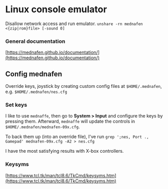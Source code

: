 # Linux console emulator

Disallow network access and run emulator.
`unshare -rn mednafen <{zip|rom}file> [-sound 0]`

### General documentation
[https://mednafen.github.io/documentation/](https://mednafen.github.io/documentation/)

## Config mednafen

Override keys, joystick by creating custom config files at `$HOME/.mednafen`, e.g. `$HOME/.mednafen/nes.cfg`

### Set keys

I like to use `mednaffe`, then go to **System > Input** and configure the keys by pressing them. Afterward, `mednaffe` will update the controls in `$HOME/.mednafen/mednafen-09x.cfg`.

To back them up (into an override file), I've run `grep ';nes, Port ., Gamepad' mednafen-09x.cfg -A2 > nes.cfg`

I have the most satisfying results with X-box controllers.

### Keysyms
[https://www.tcl.tk/man/tcl8.6/TkCmd/keysyms.htm](https://www.tcl.tk/man/tcl8.6/TkCmd/keysyms.htm)
<!--stackedit_data:
eyJoaXN0b3J5IjpbLTE4MTcyMTI2OTldfQ==
-->